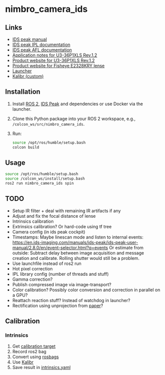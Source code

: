 # nimbro_camera_ids

## Links

- [IDS peak manual](https://en.ids-imaging.com/download-details/1009698.html?os=linux&version=&bus=64)
- [IDS peak IPL documentation](https://en.ids-imaging.com/manuals/ids-peak/ids-peak-ipl-documentation/2.9.0/en/index.html)
- [IDS peak AFL documentation](https://en.ids-imaging.com/manuals/ids-peak/ids-peak-afl-documentation/2.9.0/en/index.html)
- [Application notes for U3-36P1XLS Rev.1.2](https://www.1stvision.com/cameras/IDS/IDS-manuals/en/application-notes-u3-36px.html)
- [Product website for U3-36P1XLS Rev.1.2](https://en.ids-imaging.com/store/u3-36p1xls-rev-1-2.html)
- [Product website for Fisheye E2328KRY lense](https://en.ids-imaging.com/store/u3-36p1xls-rev-1-2.html)
- [Launcher](https://git.ais.uni-bonn.de/athome/nimbro_ids_launch)
- [Kalibr (custom)](https://git.ais.uni-bonn.de/athome/kalibr_ds)

## Installation

1. Install [ROS 2](https://docs.ros.org/en/humble/index.html), [IDS Peak](https://en.ids-imaging.com/files/downloads/ids-peak/readme/ids-peak-linux-readme-2.9.0_EN.html#first-start) and dependencies or use Docker via the launcher.

2. Clone this Python package into your ROS 2 workspace, e.g., `/colcon_ws/src/nimbro_camera_ids`.

3. Run:

    ```bash
    source /opt/ros/humble/setup.bash
    colcon build
    ```

## Usage

```bash
source /opt/ros/humble/setup.bash
source /colcon_ws/install/setup.bash
ros2 run nimbro_camera_ids spin
```

## TODO

- Setup IR filter + deal with remaining IR artifacts if any
- Adjust and fix the focal distance of lense
- Intrinsics calibration
- Extrinsics calibration? Or hard-code using tf tree
- Camera config (in ids peak cockpit)
- Timestamps: Maybe linescan mode and listen to internal events: https://en.ids-imaging.com/manuals/ids-peak/ids-peak-user-manual/2.8.0/en/event-selector.html?q=events Or estimate from outside: Subtract delay between image acquisition and message creation and calibrate. Rolling shutter would still be a problem.
- Use launchfile instead of ros2 run
- Hot pixel correction
- IPL library config (number of threads and stuff)
- Gamma correction?
- Publish compressed image via image-transport?
- Color calibration? Possibly color conversion and correction in parallel on a GPU?
- Reattach reaction stuff? Instead of watchdog in launcher?
- Rectification using unprojection from [paper](https://arxiv.org/pdf/1807.08957)?

## Calibration

### Intrinsics

1. Get [calibration target](https://github.com/ethz-asl/kalibr/wiki/calibration-targets)
2. Record ros2 bag
3. Convert using [rosbags](https://gitlab.com/ternaris/rosbags)
4. Use [Kalibr](https://git.ais.uni-bonn.de/athome/kalibr_ds)
5. Save result in [intrinsics.yaml](nimbro_camera_ids/resources/intrinsics.yaml)
